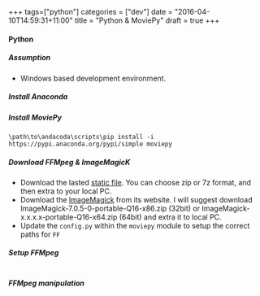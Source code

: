 +++
tags=["python"]
categories = ["dev"]
date = "2016-04-10T14:59:31+11:00"
title = "Python & MoviePy"
draft = true
+++

#### Python

##### Assumption 

* Windows based development environment. 

##### Install Anaconda

##### Install MoviePy
`\path\to\andacoda\scripts\pip install -i https://pypi.anaconda.org/pypi/simple moviepy`

##### Download FFMpeg & ImageMagicK
* Download the lasted [static file](https://ffmpeg.zeranoe.com/builds/win64/static/). You can choose zip or 7z format, and then extra to your local PC. 
* Download the [ImageMagick](https://www.imagemagick.org/script/download.php) from its website. I will suggest download ImageMagick-7.0.5-0-portable-Q16-x86.zip (32bit) or ImageMagick-x.x.x.x-portable-Q16-x64.zip (64bit) and extra it to local PC. 
* Update the `config.py` within the `moviepy` module to setup the correct paths for `FF`

##### Setup FFMpeg

```

```

##### FFMpeg manipulation
```

